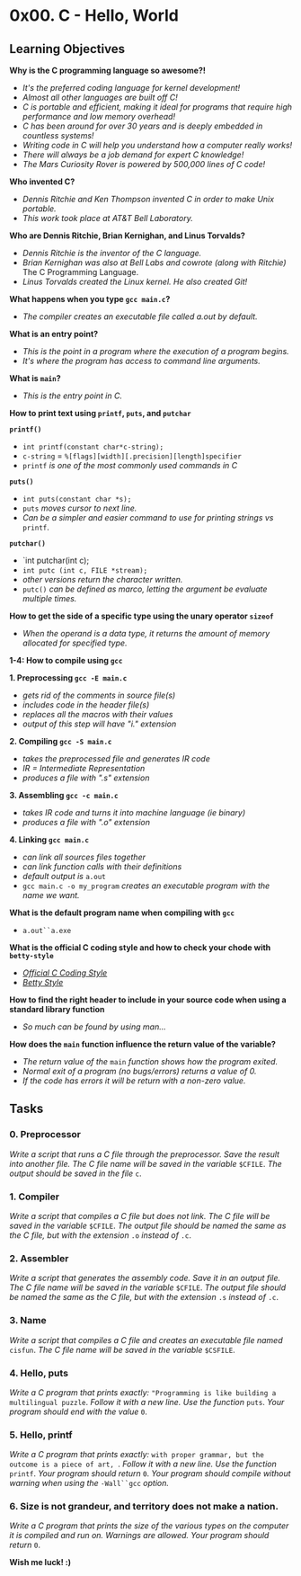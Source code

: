 # 0x00. C - Hello, World

## Learning Objectives

**Why is the C programming language so awesome?!**
- *It's the preferred coding language for kernel development!*
- *Almost all other languages are built off C!*
- *C is portable and efficient, making it ideal for programs that require high performance and low memory overhead!*
- *C has been around for over 30 years and is deeply embedded in countless systems!*
- *Writing code in C will help you understand how a computer really works!*
- *There will always be a job demand for expert C knowledge!*
- *The Mars Curiosity Rover is powered by 500,000 lines of C code!*

**Who invented C?**
- *Dennis Ritchie and Ken Thompson invented C in order to make Unix portable.*
- *This work took place at AT&T Bell Laboratory.*

**Who are Dennis Ritchie, Brian Kernighan, and Linus Torvalds?**
- *Dennis Ritchie is the inventor of the C language.*
- *Brian Kernighan was also at Bell Labs and cowrote (along with Ritchie)* The C Programming Language.
- *Linus Torvalds created the Linux kernel. He also created Git!*

**What happens when you type `gcc main.c`?**
- *The compiler creates an executable file called a.out by default.*

**What is an entry point?**
- *This is the point in a program where the execution of a program begins.*
- *It's where the program has access to command line arguments.*

**What is `main`?**
- *This is the entry point in C.*

**How to print text using `printf`, `puts`, and `putchar`**

**`printf()`**
- `int printf(constant char*c-string);`
- `c-string` = `%[flags][width][.precision][length]specifier`
- `printf` *is one of the most commonly used commands in C*

**`puts()`**
- `int puts(constant char *s);`
-  `puts` *moves cursor to next line.*
-  *Can be a simpler and easier command to use for printing strings vs* `printf`.

**`putchar()`**
- `int putchar(int c);
- `int putc (int c, FILE *stream);` 
- *other versions return the character written.*
- `putc()` *can be defined as marco, letting the argument be evaluate multiple times.*

**How to get the side of a specific type using the unary operator `sizeof`**
- *When the operand is a data type, it returns the amount of memory allocated for specified type.*

**1-4: How to compile using `gcc`**

**1. Preprocessing `gcc -E main.c`**
- *gets rid of the comments in source file(s)*
- *includes code in the header file(s)*
- *replaces all the macros with their values*
- *output of this step will have "i." extension*

**2. Compiling `gcc -S main.c`**
- *takes the preprocessed file and generates IR code*
- *IR = Intermediate Representation*
- *produces a file with ".s" extension*

**3. Assembling `gcc -c main.c`**
- *takes IR code and turns it into machine language (ie binary)*
- *produces a file with ".o" extension*

**4. Linking `gcc main.c`**
- *can link all sources files together*
- *can link function calls with their definitions*
- *default output is* `a.out`
- `gcc main.c -o my_program` *creates an executable program with the name we want.*

**What is the default program name when compiling with `gcc`**
- `a.out``a.exe`

**What is the official C coding style and how to check your chode with `betty-style`**
- *[Official C Coding Style](https://www.gnu.org/prep/standards/html_node/Writing-C.html)*
- *[Betty Style](https://github.com/holbertonschool/Betty/wiki)*

**How to find the right header to include in your source code when using a standard library function**
- *So much can be found by using man...*

**How does the `main` function influence the return value of the variable?**
- *The return value of the* `main` *function shows how the program exited.*
- *Normal exit of a program (no bugs/errors) returns a value of 0.*
- *If the code has errors it will be return with a non-zero value.*

## Tasks

### 0. Preprocessor
*Write a script that runs a C file through the preprocessor.
Save the result into another file. 
The C file name will be saved in the variable* `$CFILE`.
*The output should be saved in the file* `c`.

### 1. Compiler
*Write a script that compiles a C file but does not link.
The C file will be saved in the variable* `$CFILE`.
*The output file should be named the same as the C file, but with the extension* `.o` *instead of* `.c`.

### 2. Assembler
*Write a script that generates the assembly code.
Save it in an output file.
The C file name will be saved in the variable* `$CFILE`.
*The output file should be named the same as the C file, but with the extension* `.s` *instead of* `.c`.

### 3. Name
*Write a script that compiles a C file and creates an executable file named* `cisfun`.
*The C file name will be saved in the variable* `$CSFILE`.

### 4. Hello, puts
*Write a C program that prints exactly:*
`"Programming is like building a multilingual puzzle`.
*Follow it with a new line.
Use the function* `puts`.
*Your program should end with the value* `0`.

### 5. Hello, printf
*Write a C program that prints exactly:*
`with proper grammar, but the outcome is a piece of art, `.
*Follow it with a new line.
Use the function* `printf`.
*Your program should return* `0`.
*Your program should compile without warning when using the* `-Wall``gcc` *option.*

### 6. Size is not grandeur, and territory does not make a nation.
*Write a C program that prints the size of the various types on the computer it is compiled and run on.
Warnings are allowed. Your program should return* `0`.


**Wish me luck! :)**
